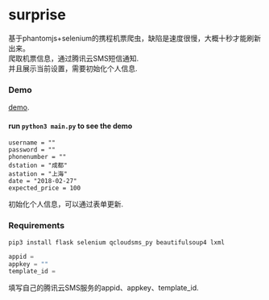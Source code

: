 # surprise
基于phantomjs+selenium的携程机票爬虫，缺陷是速度很慢，大概十秒才能刷新出来。     
爬取机票信息，通过腾讯云SMS短信通知.    
并且展示当前设置，需要初始化个人信息.
### Demo
[demo](http://lovexiongqingyue.cn:5000/).

#### run `python3 main.py` to see the demo
```
username = ""
password = ""
phonenumber = ""
dstation = "成都"
astation = "上海"
date = "2018-02-27"
expected_price = 100
```
初始化个人信息，可以通过表单更新.

### Requirements
```
pip3 install flask selenium qcloudsms_py beautifulsoup4 lxml
```
    
```python
appid = 
appkey = ""
template_id = 
```
填写自己的腾讯云SMS服务的appid、appkey、template_id.   

